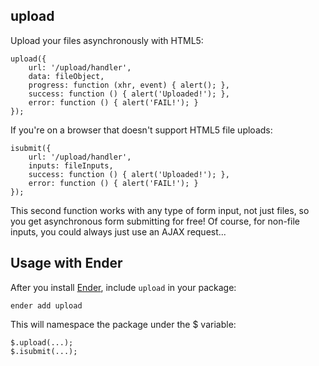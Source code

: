upload
--------
Upload your files asynchronously with HTML5:

    upload({
        url: '/upload/handler',
        data: fileObject,
        progress: function (xhr, event) { alert(); },
        success: function () { alert('Uploaded!'); },
        error: function () { alert('FAIL!'); }
    });

If you're on a browser that doesn't support HTML5 file uploads:

    isubmit({
        url: '/upload/handler',
        inputs: fileInputs,
        success: function () { alert('Uploaded!'); },
        error: function () { alert('FAIL!'); }
    });
    
This second function works with any type of form input, not just files, so you
get asynchronous form submitting for free! Of course, for non-file inputs, you
could always just use an AJAX request...

Usage with Ender
----------------
After you install [Ender](http://ender.no.de), include `upload` in your package:

    ender add upload

This will namespace the package under the $ variable:

    $.upload(...);
    $.isubmit(...);